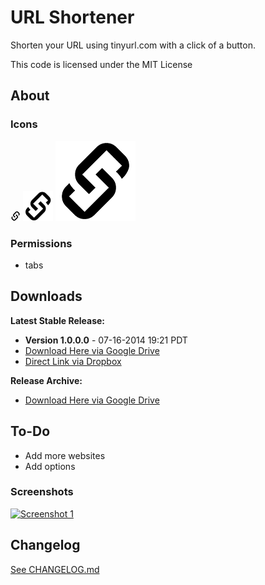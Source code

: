 # URL Shortener #

Shorten your URL using tinyurl.com with a click of a button.

This code is licensed under the MIT License

## About

### Icons
[![Icon 16](https://raw.githubusercontent.com/Wassup789/URL-Shortener/master/img/16.png)](https://raw.githubusercontent.com/Wassup789/URL-Shortener/master/img/16.png)
[![Icon 48](https://raw.githubusercontent.com/Wassup789/URL-Shortener/master/img/48.png)](https://raw.githubusercontent.com/Wassup789/URL-Shortener/master/img/48.png)
[![Icon 128](https://raw.githubusercontent.com/Wassup789/URL-Shortener/master/img/128.png)](https://raw.githubusercontent.com/Wassup789/URL-Shortener/master/img/128.png)

### Permissions
 - tabs

## Downloads


**Latest Stable Release:**

 - **Version 1.0.0.0** - 07-16-2014 19:21 PDT
 - [Download Here via Google Drive][Dld_Latest_GD]
 - [Direct Link via Dropbox][Dld_Latest_DB]

**Release Archive:**

 - [Download Here via Google Drive][Dld_Archive]

## To-Do
 * Add more websites
 * Add options

### Screenshots
[![Screenshot 1](http://i.imgur.com/BOXwfYe.png)](http://i.imgur.com/BOXwfYe.png)

## Changelog
[See CHANGELOG.md][CLog.md]


  [Dld_Latest_GD]: https://drive.google.com/file/d/0B_WfQfUn7IraamZGOUxTX0pCd28/edit?usp=sharing
  [Dld_Latest_DB]: https://dl.dropboxusercontent.com/u/14210090/URL%20Shortener/URL_Shortener_v1.0.0.0.crx
  [Dld_Archive]: https://drive.google.com/folderview?id=0B_WfQfUn7IraLVNBQmJOWFFpSmc&usp=sharing
  
  [CLog.md]: https://github.com/Wassup789/URL-Shortener/blob/master/CHANGELOG.md
